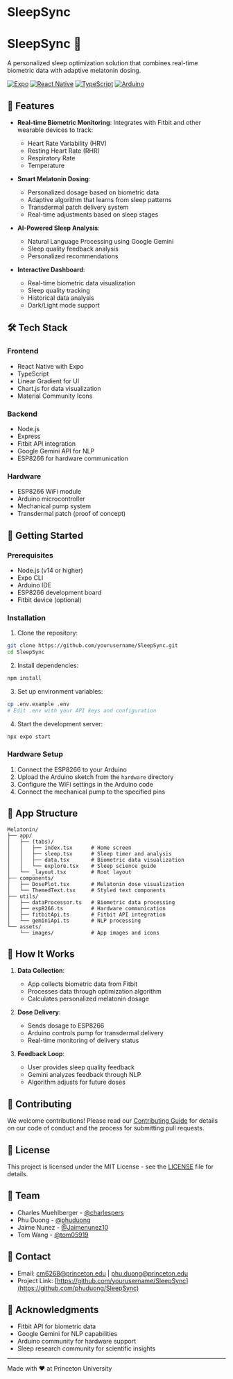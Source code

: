 # SleepSync

# SleepSync 🌙

A personalized sleep optimization solution that combines real-time biometric data with adaptive melatonin dosing.

[![Expo](https://img.shields.io/badge/Expo-000?style=for-the-badge&logo=expo&logoColor=white)](https://expo.dev/)
[![React Native](https://img.shields.io/badge/React_Native-20232A?style=for-the-badge&logo=react&logoColor=61DAFB)](https://reactnative.dev/)
[![TypeScript](https://img.shields.io/badge/TypeScript-007ACC?style=for-the-badge&logo=typescript&logoColor=white)](https://www.typescriptlang.org/)
[![Arduino](https://img.shields.io/badge/Arduino-00979D?style=for-the-badge&logo=Arduino&logoColor=white)](https://www.arduino.cc/)

## 🌟 Features

- **Real-time Biometric Monitoring**: Integrates with Fitbit and other wearable devices to track:

  - Heart Rate Variability (HRV)
  - Resting Heart Rate (RHR)
  - Respiratory Rate
  - Temperature

- **Smart Melatonin Dosing**:

  - Personalized dosage based on biometric data
  - Adaptive algorithm that learns from sleep patterns
  - Transdermal patch delivery system
  - Real-time adjustments based on sleep stages

- **AI-Powered Sleep Analysis**:

  - Natural Language Processing using Google Gemini
  - Sleep quality feedback analysis
  - Personalized recommendations

- **Interactive Dashboard**:
  - Real-time biometric data visualization
  - Sleep quality tracking
  - Historical data analysis
  - Dark/Light mode support

## 🛠️ Tech Stack

### Frontend

- React Native with Expo
- TypeScript
- Linear Gradient for UI
- Chart.js for data visualization
- Material Community Icons

### Backend

- Node.js
- Express
- Fitbit API integration
- Google Gemini API for NLP
- ESP8266 for hardware communication

### Hardware

- ESP8266 WiFi module
- Arduino microcontroller
- Mechanical pump system
- Transdermal patch (proof of concept)

## 🚀 Getting Started

### Prerequisites

- Node.js (v14 or higher)
- Expo CLI
- Arduino IDE
- ESP8266 development board
- Fitbit device (optional)

### Installation

1. Clone the repository:

```bash
git clone https://github.com/yourusername/SleepSync.git
cd SleepSync
```

2. Install dependencies:

```bash
npm install
```

3. Set up environment variables:

```bash
cp .env.example .env
# Edit .env with your API keys and configuration
```

4. Start the development server:

```bash
npx expo start
```

### Hardware Setup

1. Connect the ESP8266 to your Arduino
2. Upload the Arduino sketch from the `hardware` directory
3. Configure the WiFi settings in the Arduino code
4. Connect the mechanical pump to the specified pins

## 📱 App Structure

```
Melatonin/
├── app/
│   ├── (tabs)/
│   │   ├── index.tsx      # Home screen
│   │   ├── sleep.tsx      # Sleep timer and analysis
│   │   ├── data.tsx       # Biometric data visualization
│   │   └── explore.tsx    # Sleep science guide
│   └── _layout.tsx        # Root layout
├── components/
│   ├── DosePlot.tsx       # Melatonin dose visualization
│   └── ThemedText.tsx     # Styled text components
├── utils/
│   ├── dataProcessor.ts   # Biometric data processing
│   ├── esp8266.ts         # Hardware communication
│   ├── fitbitApi.ts       # Fitbit API integration
│   └── geminiApi.ts       # NLP processing
└── assets/
    └── images/            # App images and icons
```

## 🔬 How It Works

1. **Data Collection**:

   - App collects biometric data from Fitbit
   - Processes data through optimization algorithm
   - Calculates personalized melatonin dosage

2. **Dose Delivery**:

   - Sends dosage to ESP8266
   - Arduino controls pump for transdermal delivery
   - Real-time monitoring of delivery status

3. **Feedback Loop**:
   - User provides sleep quality feedback
   - Gemini analyzes feedback through NLP
   - Algorithm adjusts for future doses

## 🤝 Contributing

We welcome contributions! Please read our [Contributing Guide](CONTRIBUTING.md) for details on our code of conduct and the process for submitting pull requests.

## 📄 License

This project is licensed under the MIT License - see the [LICENSE](LICENSE) file for details.

## 👥 Team

- Charles Muehlberger - [@charlespers](https://github.com/charlespers)
- Phu Duong - [@phuduong](https://github.com/phuduong)
- Jaime Nunez - [@Jaimenunez10](https://github.com/Jaimenunez10)
- Tom Wang - [@tom05919](https://github.com/tom05919)

## 📧 Contact

- Email: cm6268@princeton.edu | phu.duong@princeton.edu
- Project Link: [https://github.com/yourusername/SleepSync](https://github.com/phuduong/SleepSync)

## 🙏 Acknowledgments

- Fitbit API for biometric data
- Google Gemini for NLP capabilities
- Arduino community for hardware support
- Sleep research community for scientific insights

---

Made with ❤️ at Princeton University

